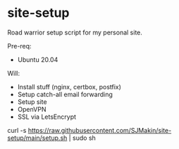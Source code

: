 # site-setup
Road warrior setup script for my personal site. 

Pre-req:
* Ubuntu 20.04

Will:
* Install stuff (nginx, certbox, postfix)
* Setup catch-all email forwarding
* Setup site
* OpenVPN
* SSL via LetsEncrypt

curl -s https://raw.githubusercontent.com/SJMakin/site-setup/main/setup.sh | sudo sh
